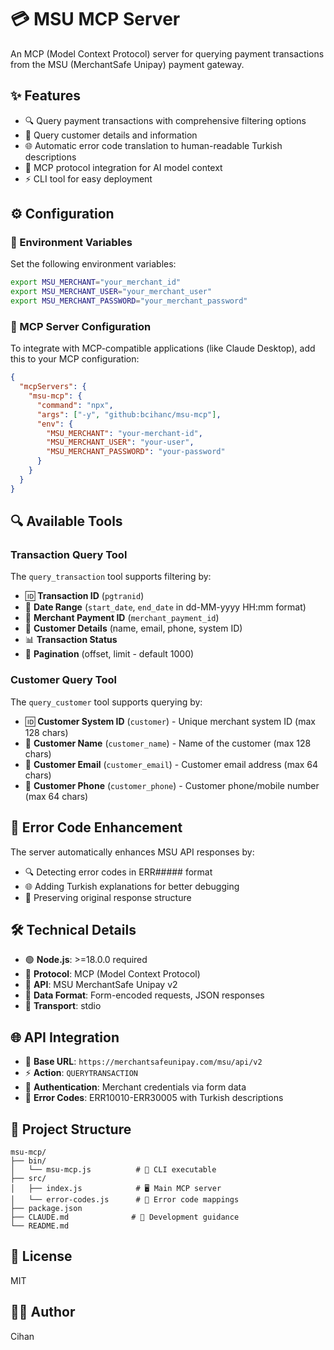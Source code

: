 # 💳 MSU MCP Server

An MCP (Model Context Protocol) server for querying payment transactions from the MSU (MerchantSafe Unipay) payment gateway.

## ✨ Features

- 🔍 Query payment transactions with comprehensive filtering options
- 👤 Query customer details and information
- 🌐 Automatic error code translation to human-readable Turkish descriptions  
- 🤖 MCP protocol integration for AI model context
- ⚡ CLI tool for easy deployment

## ⚙️ Configuration

### 🔐 Environment Variables

Set the following environment variables:

```bash
export MSU_MERCHANT="your_merchant_id"
export MSU_MERCHANT_USER="your_merchant_user"
export MSU_MERCHANT_PASSWORD="your_merchant_password"
```

### 🔧 MCP Server Configuration

To integrate with MCP-compatible applications (like Claude Desktop), add this to your MCP configuration:

```json
{
  "mcpServers": {
    "msu-mcp": {
      "command": "npx",
      "args": ["-y", "github:bcihanc/msu-mcp"],
      "env": {
        "MSU_MERCHANT": "your-merchant-id",
        "MSU_MERCHANT_USER": "your-user",
        "MSU_MERCHANT_PASSWORD": "your-password"
      }
    }
  }
}
```

## 🔍 Available Tools

### Transaction Query Tool

The `query_transaction` tool supports filtering by:

- 🆔 **Transaction ID** (`pgtranid`)
- 📅 **Date Range** (`start_date`, `end_date` in dd-MM-yyyy HH:mm format)
- 💼 **Merchant Payment ID** (`merchant_payment_id`)
- 👤 **Customer Details** (name, email, phone, system ID)
- 📊 **Transaction Status**
- 📄 **Pagination** (offset, limit - default 1000)

### Customer Query Tool

The `query_customer` tool supports querying by:

- 🆔 **Customer System ID** (`customer`) - Unique merchant system ID (max 128 chars)
- 👤 **Customer Name** (`customer_name`) - Name of the customer (max 128 chars)
- 📧 **Customer Email** (`customer_email`) - Customer email address (max 64 chars)
- 📱 **Customer Phone** (`customer_phone`) - Customer phone/mobile number (max 64 chars)

## 🔧 Error Code Enhancement

The server automatically enhances MSU API responses by:
- 🔍 Detecting error codes in ERR##### format
- 🌐 Adding Turkish explanations for better debugging
- 🔄 Preserving original response structure

## 🛠️ Technical Details

- 🟢 **Node.js**: >=18.0.0 required
- 🔗 **Protocol**: MCP (Model Context Protocol)
- 🔌 **API**: MSU MerchantSafe Unipay v2
- 📝 **Data Format**: Form-encoded requests, JSON responses
- 🚀 **Transport**: stdio

## 🌐 API Integration

- 🔗 **Base URL**: `https://merchantsafeunipay.com/msu/api/v2`
- ⚡ **Action**: `QUERYTRANSACTION`
- 🔐 **Authentication**: Merchant credentials via form data
- 🚨 **Error Codes**: ERR10010-ERR30005 with Turkish descriptions

## 📁 Project Structure

```
msu-mcp/
├── bin/
│   └── msu-mcp.js          # 🚀 CLI executable
├── src/
│   ├── index.js            # 🖥️ Main MCP server
│   └── error-codes.js      # 🔧 Error code mappings
├── package.json
├── CLAUDE.md              # 📖 Development guidance
└── README.md
```

## 📄 License

MIT

## 👨‍💻 Author

Cihan
